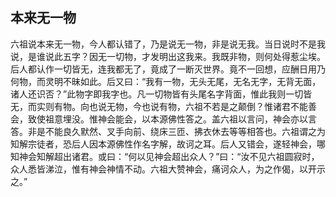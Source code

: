 ##  本来无一物

六祖说本来无一物，今人都认错了，乃是说无一物，非是说无我。当日说时不是我说，是谁说此五字？因无一切物，才发明出这我来。我既非物，则何处得惹尘埃。后人都认作一切皆无，连我都无了，竟成了一断灭世界。竟不一回想，应酬日用乃何物，而灵明不昧如此。后又曰：“我有一物，无头无尾，无名无字，无背无面，诸人还识否？”此物字即我字也。凡一切物皆有头尾名字背面，惟此我则一切皆无，而实则有物。向也说无物，今也说有物，六祖不若是之颠倒？惟诸君不能善会，致使祖意埋没。惟神会能会，以本源佛性答之。盖六祖以言问，神会亦以言答。非是不能良久默然、叉手向前、绕床三匝、拂衣休去等等相答也。六祖谓之为知解宗徒者，恐后人因本源佛性作名字解，故诃之耳。后人又错会，遂轻神会，哪知神会知解超出诸君。或曰：“何以见神会超出众人？”曰：“汝不见六祖圆寂时，众人悉皆涕泣，惟有神会神情不动。六祖大赞神会，痛诃众人，为之作偈，以开示之。”
